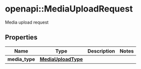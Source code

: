 # openapi::MediaUploadRequest

Media upload request

## Properties
Name | Type | Description | Notes
------------ | ------------- | ------------- | -------------
**media_type** | [**MediaUploadType**](MediaUploadType.md) |  | 


